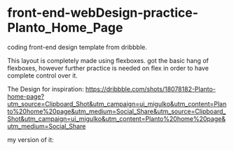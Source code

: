 # front-end-webDesign-practice-Planto_Home_Page
coding front-end design template from dribbble.

This layout is completely made using flexboxes. got the basic hang of flexboxes, however further practice is needed on flex in order to have complete control over it.

The Design for inspiration:
https://dribbble.com/shots/18078182-Planto-home-page?utm_source=Clipboard_Shot&utm_campaign=ui_migulko&utm_content=Planto%20home%20page&utm_medium=Social_Share&utm_source=Clipboard_Shot&utm_campaign=ui_migulko&utm_content=Planto%20home%20page&utm_medium=Social_Share

my version of it:
<!-- soon to be added -->
